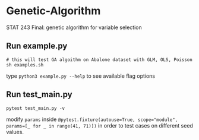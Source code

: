# Genetic-Algorithm
STAT 243 Final: genetic algorithm for variable selection

## Run example.py
```
# this will test GA algoithm on Abalone dataset with GLM, OLS, Poisson
sh examples.sh
```
type `python3 example.py --help` to see available flag options


## Run test_main.py
```
pytest test_main.py -v
```
modify `params` inside `@pytest.fixture(autouse=True, scope="module", params=[_ for _ in range(41, 71)])` 
in order to test cases on different seed values.
